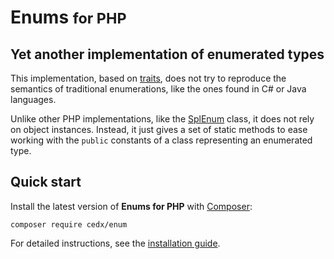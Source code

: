 # Enums <small>for PHP</small>

## Yet another implementation of enumerated types
This implementation, based on [traits](https://secure.php.net/manual/en/language.oop5.traits.php), does not try to reproduce the semantics of traditional enumerations, like the ones found in C# or Java languages.

Unlike other PHP implementations, like the [SplEnum](https://secure.php.net/manual/en/class.splenum.php) class, it does not rely on object instances. Instead, it just gives a set of static methods to ease working with the `public` constants of a class representing an enumerated type.

## Quick start
Install the latest version of **Enums for PHP** with [Composer](https://getcomposer.org):

```shell
composer require cedx/enum
```

For detailed instructions, see the [installation guide](installation.md).
